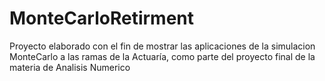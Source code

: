 # MonteCarloRetirment
Proyecto elaborado con el fin de mostrar las aplicaciones de la simulacion 
MonteCarlo a las ramas de la Actuaría, como parte del proyecto final de la materia de 
Analisis Numerico 


